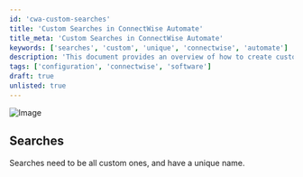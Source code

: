 ```yaml
---
id: 'cwa-custom-searches'
title: 'Custom Searches in ConnectWise Automate'
title_meta: 'Custom Searches in ConnectWise Automate'
keywords: ['searches', 'custom', 'unique', 'connectwise', 'automate']
description: 'This document provides an overview of how to create custom searches in ConnectWise Automate, emphasizing the importance of unique naming conventions for each search to ensure clarity and organization.'
tags: ['configuration', 'connectwise', 'software']
draft: true
unlisted: true
---
```

<div class='text-section scrollable'>

![Image](..\..\static\img\Standards-and-Health-Plugin-Best-Practices\image_1.png)

</div>

## Searches

<div class='text-section scrollable'>

Searches need to be all custom ones, and have a unique name.

</div>



